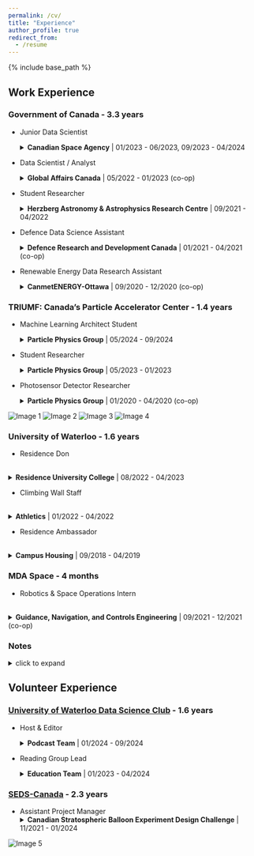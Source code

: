 ```yaml
---
permalink: /cv/
title: "Experience"
author_profile: true
redirect_from:
  - /resume
---
```


{% include base_path %}

<style>
details {
  margin-bottom: 1em;
}

summary {
  cursor: pointer;
}

details[open] summary {
  margin-bottom: 0.5em;
}

details p,
details ul {
  margin: 0 0 0.5em 1em;
}

summary strong {
  font-weight: bold;
}

summary span {
  font-weight: normal;
}
</style>

## Work Experience

### Government of Canada - 3.3 years

* Junior Data Scientist <br>
  <details>
    <summary> <strong>Canadian Space Agency</strong> | <span>01/2023 - 06/2023, 09/2023 - 04/2024</span></summary>
    <p>
    [Worked as an IT-01]<br> 

    Was part of the Data and Emerging Technologies team working on various open science initiatives.</p>
    <ul>
      <li>Created computer vision algorithms in <strong>Python</strong> to perform quality analysis of digitization and feature extraction on millions of ionogram films from the Alouette and ISIS satellite missions, for which my team was given the top Government of Canada data award.</li>
      <li>Sped up Alouette data pipeline 9x by implementing <strong>Keras</strong> Optical Character Recognition (OCR) processing on <strong>GPUs</strong> using <strong>CUDA</strong>.</li>
      <li>Spearheaded effort to create agency-wide bilateral MOU tracker dashboard on <strong>PowerBI</strong>.</li>
      <li>Contributing to both the data strategy working group and options analysis for modern data lakehouse infrastructure solutions for institutional & scientific data repositories.</li>
      <li>Chosen to be an official mentor and judge for the 2023 Space Apps Challenge.</li>
    </ul>
  </details>

* Data Scientist / Analyst  <br>
  <details>
    <summary> <strong>Global Affairs Canada</strong> | <span>05/2022 - 01/2023 (co-op)</span></summary>
    <p>
    [Started as co-op student and was then promoted to EC-04] <br> 

    Made models and visualizations to enhance data-driven decision-making on various files in the Asia Pacific Branch and in support of the Centre for China Policy Research and Coherence.</p>
    <ul>
      <li>Used <strong>Python</strong> to fine-tune <strong>GPT-3</strong> and used GPT-3 <strong>embeddings</strong> for a variety of national security projects including Retrieval Augmented Generation (<strong>RAG</strong>) to aid with text summarization and grounded question answering using reports from missions abroad.</li>
      <li>Investigated correlation between the amount of Chinese economic exposure a country has and variables such as their voting trends in the United Nations using <strong>Python</strong> and <strong>PowerBI</strong> dashboards.</li>
      <li>Used <strong>R</strong> for timeseries forecasting of budget use of diplomatic missions abroad.</li>
    </ul>
  </details>

* Student Researcher  <br>
  <details>
    <summary> <strong>Herzberg Astronomy & Astrophysics Research Centre</strong> | <span>09/2021 - 04/2022</span></summary>
    <p>
    [Part of the NSERC-CREATE New Technologies for Canadian Observatories Training Program]

    Applied machine learning techniques in <strong>Python</strong>, using <strong>Keras</strong>, to astronomy data processing.</p>
    <ul>
      <li>Successfully trained a convolutional neural network to select the best stars for point spread function (PSF) creation, taking only 6% the time of the existing method.</li>
      <li>Begun development of a convolutional neural network to discover new icy minor planets past Neptune using data from the Outer Solar System Origins Survey.</li>
    </ul>
  </details> 

* Defence Data Science Assistant  <br>
  <details>
    <summary> <strong>Defence Research and Development Canada</strong> | <span>01/2021 - 04/2021 (co-op)</span></summary>
    <p>Was part of the Joint Targeting group in the Center for Operational Research and Analysis.</p>
    <ul>
      <li>Developed machine learning binary tree classifiers as well PageRank-like algorithms in <strong>Python</strong> and <strong>Sklearn</strong> to produce a novel way of analyzing Twitter API data for Open Source Intelligence.</li>
      <li>Team Canada member for US Joint Special Operations Command 2021 Data Challenge, worked on Arabic OCR and tracking Bitcoin transactions for anti-money laundering efforts. I was one of the presenters and our team won the best presentation award out of 22 teams.</li>
    </ul>
  </details> 

* Renewable Energy Data Research Assistant  <br>
  <details>
    <summary> <strong>CanmetENERGY-Ottawa</strong> | <span>09/2020 - 12/2020 (co-op)</span></summary>
    <p>Worked on Remote Community Renewable Energy Analysis and Mapping project to bring renewable energy to Canadian northern and remote communities.</p>
    <ul>
      <li>Automated running existing simulations that utilize historical meteorological data to model potential renewable energy generation and GHG reductions for ~200 off-grid communities in Canada in <strong>Python</strong>.</li>
      <li>Generated capacity and cost estimates to transition individual communities off diesel, and compiled these results for some of the first Canada-wide estimates.</li>
      <li>Created interactive visualization of results for policymakers using <strong>Tableau</strong> (learn more and see my first dashboard <a href="https://natural-resources.canada.ca/energy/offices-labs/canmet/ottawa-research-centre/northern-and-remote-energy/renewable-energy-for-the-north/23559#:~:text=Figure%202%3A%20Aggregated%20analysis%20output%20indicating%20diesel%20reduction%20potential%20across%20multiple%20communities%20under%20a%2010%25%20wind%20energy%20penetration%20scenario">here</a>).</li>
    </ul>
  </details>


### TRIUMF: Canada’s Particle Accelerator Center - 1.4 years

* Machine Learning Architect Student <br>
  <details>
    <summary> <strong>Particle Physics Group</strong> | <span>05/2024 - 09/2024</span></summary>
    <p>Continuing my work with the ALPHA collaboration (see position below).</p>
    <ul>
      <li>Together with another student, we have improved the model to reconstruct the vertical position (z) of antimatter annihilation events in ALPHA-g with to a precision twice as good as the conventional method and near-zero bias (on simulation) and extended the work to predict the full set of cartesian coordinates (x,y,z) as well.</li>
      <li>Summary paper has been accepted to NeurIPS 2024 workshop and full paper is undergoing internal review and going to be submitted to a physics journal shortly.</li>
    </ul>
  </details>

* Student Researcher  <br>
  <details>
    <summary> <strong>Particle Physics Group</strong> | <span>05/2023 - 01/2023</span></summary>
    <p>Joined Antihydrogen Laser PHysics Apparatus (ALPHA), the leading antimatter collaboration at CERN as part of the Azuma Fellowship and then stayed on to work on a similar project for Super-Kamiokande Tokai to Kamioka (T2K) neutrino experiment.</p>
    <ul>
      <li>Designed and trained PointNet-like models in <strong>PyTorch</strong> to do regression to reconstruct the vertical position of antimatter annihilation events in the ALPHA-g detector based on Monte Carlo simulations.</li>
      <li>Presenting the above project led me to winning the Canadian Astroparticle Summer Student Talk Competition and being awarded best Particle Physics talk at Canadian Conference for Undergraduate Women in Physics.</li>
      <li>Participated in shift work for the ALPHA-2 experiment for 2 months which largely involved running physics experiments from the control room and doing real-time data analysis at CERN.</li>
      <li>Attended the CERN Summer Student Lecture Programme 2023.</li>
      <li>Then continued in the fall part-time in the fall to work on a similar project for T2K and having my first introduction to more high performance computing using <strong>multi-GPU</strong> training on our national compute cluster.</li>
    </ul>
  </details> 

* Photosensor Detector Researcher  <br>
  <details>
    <summary> <strong>Particle Physics Group</strong> | <span>01/2020 - 04/2020 (co-op)</span></summary>
    <p>Contributed to detector development for Hyper-Kamiokande, a next-generation neutrino observatory.</p>
    <ul>
      <li>Prototyped a novel neutrino photosensor detector (multi-PMT module) by assembling and testing in the lab, then refining design in SolidWorks, as well as 3D printing and 3D scanning new parts.</li>
      <li>Used <strong>Python</strong> and <strong>C++</strong> to analyze and visualize detector data to detector efficiency.</li>
    </ul>
  </details>

<img src="../../images/TRIUMF_work2.jpg" alt="Image 1" style="max-width: 42%; display: inline-block;">
<img src="../../images/CERN_work1.jpg" alt="Image 2" style="max-width: 55%; display: inline-block;">

<img src="../../images/CERN_work2.jpg" alt="Image 3" style="max-width: 47%; display: inline-block;">
<img src="../../images/CERN_work3.jpeg" alt="Image 4" style="max-width: 47%; display: inline-block;">

### University of Waterloo - 1.6 years

* Residence Don 
 <br>
  <details>
    <summary> <strong>Residence University College</strong> | <span>08/2022 - 04/2023</span></summary>
    <p>As a don, I lived in residence at a small college and engaged in various tasks to help make students' university experience as good as possible.</p>
    <ul>
      <li>Was directly responsible for the 19 students on my floor and we won the floor of the year award.</li>
      <li>Patrolled the entire college and responded to emergencies (medical, mental health, etc.) when on duty.</li>
      <li>Provided support to students and resolved conflicts among residents.</li>
      <li>Planned residence-wide events and captained the college intramural team.</li>
    </ul>
  </details>


* Climbing Wall Staff 
 <br>
  <details>
    <summary> <strong>Athletics</strong> | <span>01/2022 - 04/2022</span></summary>
    <p>Helped run the climbing wall and take care of the equipment.</p>
  </details>

* Residence Ambassador 
 <br>
  <details>
    <summary> <strong>Campus Housing</strong> | <span>09/2018 - 04/2019</span></summary>
    <p>Gave tours of residence to prospective students.</p>
  </details>


### MDA Space - 4 months

* Robotics & Space Operations Intern
 <br>
  <details>
    <summary> <strong>Guidance, Navigation, and Controls Engineering</strong> | <span>09/2021 - 12/2021 (co-op)</span></summary>
    <p>Worked on artificial intelligence algorithms to use on Canadarm2 and potentially Canadarm3.</p>
    <ul>
      <li>Further developed anomaly detection and fault diagnosis programs to run more efficiently using <strong>Python</strong> and <strong>Keras</strong>, trained on both <strong>MATLAB</strong> simulations and real flight data from Canadarm2.</li>
    </ul>
  </details>


### Notes
  <details>
    <summary>click to expand</summary>
    <ul>
      <li>Most of this work experience was gained through the University of Waterloo co-op program, where we would alternate between school and work each 4 months for throughout our degree.</li>
      <li>You can learn more about my co-op work experiences through an <a href="https://uwaterloo.ca/co-operative-education/blog/post/co-op-time-try-things">article</a> the University of Waterloo co-op program wrote about me.</li>
      <li>Pretty much all of my technical roles (Government of Canada, TRIUMF, MDA) heavily involved <strong>Python</strong> programming, version control with <strong>git</strong> (e.g. GitHub, GitLab, and both GUI's and command line tools), as well as working in <strong>Linux-like</strong> systems (e.g. Linux).</li>
      <li>I then also worked for my University directly during most of my in-person school terms.</li>
      <li>Also note that so far, most of my non co-op term work has been part-time as I was juggling classes at the same time and for my role at the Canadian Space Agency I took a couple of months off in the summer to pursue research abroad at CERN.</li>
    </ul>
  </details>

## Volunteer Experience

### [University of Waterloo Data Science Club](https://www.uwdatascience.ca/) - 1.6 years
* Host & Editor <br>
  <details>
    <summary> <strong>Podcast Team</strong> | <span>01/2024 - 09/2024</span></summary>
    <p>Listen to our podcast, The Data Den, almost everywhere you find podcasts including <a href="https://open.spotify.com/episode/2LMNWjBUDXQLB9WkbhA4ie">Spotify</a>.</p>
    <ul>
      <li>Edited podcasts with guests from OpenAI and Weights & Biases.</li>
      <li>Hosted podcasts with guests from Cohere and Google DeepMind.</li>
      <li>The podcast season I played a leading role in has gone on to be internally referred to as our best season yet!</li>
    </ul>
  </details>

* Reading Group Lead <br>
  <details>
    <summary> <strong>Education Team</strong> | <span>01/2023 - 04/2024</span></summary>
    <p>Learned loads about data science by helping to make the topics more accessible to other students.</p>
    <ul>
      <li>Co-led the reading group for four terms, where we focused specifically on Large Language Models (LLMs) for all <a href="https://www.youtube.com/watch?v=jU84dgcRVbs">sessions</a> during one term.</li>
      <li>Co-ran <a href="https://www.youtube.com/watch?v=d33B81bMPVc&list=PLIb-eoNx9CWuXaOmOtVv0SV3swhkka2UV&index=6">workshop</a> on Transformers and LLM APIs in collaboration with Cohere.</li>
      <li>Wrote a data science <a href="https://medium.com/@waterloodatascience/can-artificial-intelligence-bots-sail-better-than-humans-e24ae73b2097">blog</a> for the club’s Medium page.</li>
    </ul>
  </details> 

###  [SEDS-Canada](https://seds.ca/can-sbx/) - 2.3 years


* Assistant Project Manager<br>
  <details>
    <summary> <strong>Canadian Stratospheric Balloon Experiment Design Challenge</strong> | <span>11/2021 - 01/2024</span></summary>
    <p>Assisting with logistics for students to fly experiment payloads on high-altitude balloons.</p>
    <ul>
      <li> Provided feedback for proposals and design reviews and answered applicant questions <a href="https://www.youtube.com/watch?v=e3wBFYSiCDE">live</a>.</li>
      <li>Organized and hosted <a href="https://www.youtube.com/watch?v=UZWWjCbwOdk">live</a> post-flight student presentations.</li>
      <li>Was liasion between student teams and the Canadian Space Agency.</li>
      <li>Led revamping of application process to diversify and increase number of applicant teams to record level.</li>
    </ul>
  </details>


<img src="../../images/seds.jpg" alt="Image 5" style="max-width: 100%; display: inline-block;">